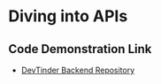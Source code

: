 # Diving into APIs

## Code Demonstration Link

* [DevTinder Backend Repository](https://github.com/akshadjaiswal/devTinder-backend)
